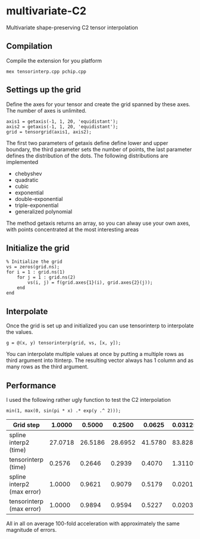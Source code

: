 multivariate-C2
===========================

Multivariate shape-preserving C2 tensor interpolation


Compilation
------------------
Compile the extension for you platform

    mex tensorinterp.cpp pchip.cpp
    

Settings up the grid
------------------
Define the axes for your tensor and create the grid spanned by these axes. The number of axes is unlimited. 
    
    axis1 = getaxis(-1, 1, 20, 'equidistant');
    axis2 = getaxis(-1, 1, 20, 'equidistant');
    grid = tensorgrid(axis1, axis2);

The first two parameters of getaxis define define lower and upper boundary, the third parameter sets the number of points, 
the last parameter defines the distribution of the dots. The following distributions are implemented

 * chebyshev
 * quadratic
 * cubic
 * exponential
 * double-exponential
 * triple-exponential
 * generalized polynomial

The method getaxis returns an array, so you can alway use your own axes, with points concentrated at the most interesting areas


Initialize the grid
-------------------------

    % Initialize the grid
    vs = zeros(grid.ns);
    for i = 1 : grid.ns(1)
        for j = 1 : grid.ns(2)
            vs(i, j) = f(grid.axes{1}(i), grid.axes{2}(j));
        end
    end

Interpolate
-------------------------
Once the grid is set up and initialized you can use tensorinterp to interpolate the values.

    g = @(x, y) tensorinterp(grid, vs, [x, y]);

You can interpolate multiple values at once by putting a multiple rows as third argument into ltinterp. 
The resulting vector always has 1 column and as many rows as the third argument.


Performance
-------------------------
I used the following rather ugly function to test the C2 interpolation

    min(1, max(0, sin(pi * x) .* exp(y .^ 2)));


| Grid step                  |  1.0000 |  0.5000 |  0.2500 |  0.0625 | 0.03125 |
|----------------------------|---------|---------|---------|---------|---------|
| spline interp2 (time)      | 27.0718 | 26.5186 | 28.6952 | 41.5780 | 83.8287 |
| tensorinterp (time)        |  0.2576 |  0.2646 |  0.2939 |  0.4070 | 1.31109 |
| spline interp2 (max error) |  1.0000 |  0.9621 |  0.9079 |  0.5179 |  0.0201 |
| tensorinterp (max error)   |  1.0000 |  0.9894 |  0.9594 |  0.5227 |  0.0203 |

All in all on average 100-fold acceleration with approximately the same magnitude of errors.


